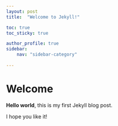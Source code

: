 ```yaml
---
layout: post
title:  "Welcome to Jekyll!"

toc: true
toc_sticky: true

author_profile: true
sidebar:
    nav: "sidebar-category"
    
---
```


# Welcome

**Hello world**, this is my first Jekyll blog post.

I hope you like it!
